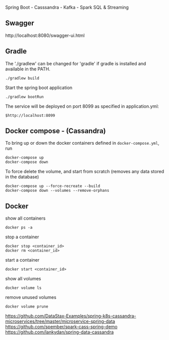 Spring Boot - Casssandra - Kafka - Spark SQL & Streaming

## Swagger

http://localhost:8080/swagger-ui.html

## Gradle

The './gradlew' can be changed for 'gradle' if gradle is installed and available in the PATH.
    
    ./gradlew build
    
Start the spring boot application

    ./gradlew bootRun

The service will be deployed on port 8099 as specified in application.yml:

    $http://localhost:8099
    
## Docker compose - (Cassandra)

To bring up or down the docker containers defined in `docker-compose.yml`, run

    docker-compose up
    docker-compose down

To force delete the volume, and start from scratch (removes any data stored in the database)
    
    docker-compose up --force-recreate --build
    docker-compose down --volumes --remove-orphans

## Docker

show all containers
    
    docker ps -a

stop a container
    
    docker stop <container_id>
    docker rm <container_id>

start a container
    
    docker start <container_id>
    
show all volumes
    
    docker volume ls

remove unused volumes
    
    docker volume prune
    
https://github.com/DataStax-Examples/spring-k8s-cassandra-microservices/tree/master/microservice-spring-data
https://github.com/spember/spark-cass-spring-demo
https://github.com/lankydan/spring-data-cassandra
